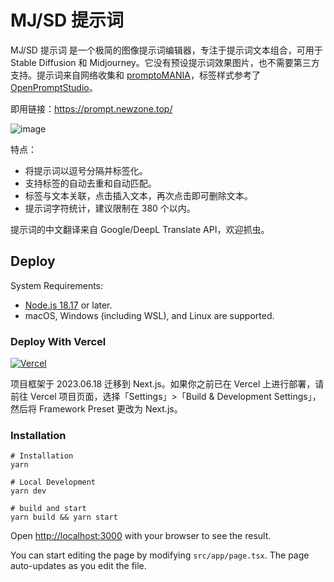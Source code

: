 # MJ/SD 提示词

MJ/SD 提示词 是一个极简的图像提示词编辑器，专注于提示词文本组合，可用于 Stable Diffusion 和 Midjourney。它没有预设提示词效果图片，也不需要第三方支持。提示词来自网络收集和 [promptoMANIA](https://promptomania.com/midjourney-prompt-builder/)，标签样式参考了 [OpenPromptStudio](https://moonvy.com/apps/ops/)。

即用链接：<https://prompt.newzone.top/>

![image](https://user-images.githubusercontent.com/28252913/232390795-9e359df3-5775-49d8-88d2-d6025ae5624b.png)

特点：

- 将提示词以逗号分隔并标签化。
- 支持标签的自动去重和自动匹配。
- 标签与文本关联，点击插入文本，再次点击即可删除文本。
- 提示词字符统计，建议限制在 380 个以内。

提示词的中文翻译来自 Google/DeepL Translate API，欢迎抓虫。

## Deploy

System Requirements:

- [Node.js 18.17](https://nodejs.org/) or later.
- macOS, Windows (including WSL), and Linux are supported.

### Deploy With Vercel

[![Vercel](https://vercel.com/button)](https://vercel.com/new/clone?repository-url=https%3A%2F%2Fgithub.com%2Frockbenben%2Fimg-prompt%2Ftree%2Fgh-pages)

项目框架于 2023.06.18 迁移到 Next.js。如果你之前已在 Vercel 上进行部署，请前往 Vercel 项目页面，选择「Settings」>「Build & Development Settings」，然后将 Framework Preset 更改为 Next.js。

### Installation

```shell
# Installation
yarn

# Local Development
yarn dev

# build and start
yarn build && yarn start
```

Open [http://localhost:3000](http://localhost:3000) with your browser to see the result.

You can start editing the page by modifying `src/app/page.tsx`. The page auto-updates as you edit the file.
